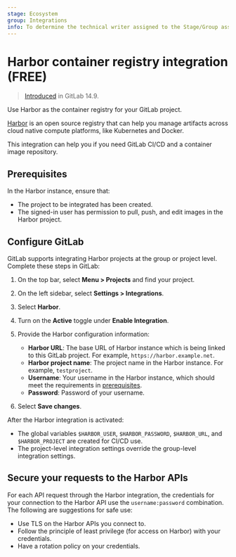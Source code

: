 ```yaml
---
stage: Ecosystem
group: Integrations
info: To determine the technical writer assigned to the Stage/Group associated with this page, see https://about.gitlab.com/handbook/engineering/ux/technical-writing/#assignments
---
```


# Harbor container registry integration **(FREE)**

> [Introduced](https://gitlab.com/gitlab-org/gitlab/-/merge_requests/80999) in GitLab 14.9.

Use Harbor as the container registry for your GitLab project.

[Harbor](https://goharbor.io/) is an open source registry that can help you manage artifacts across cloud native compute platforms, like Kubernetes and Docker.

This integration can help you if you need GitLab CI/CD and a container image repository.

## Prerequisites

In the Harbor instance, ensure that:

- The project to be integrated has been created.
- The signed-in user has permission to pull, push, and edit images in the Harbor project.

## Configure GitLab

GitLab supports integrating Harbor projects at the group or project level. Complete these steps in GitLab:

1. On the top bar, select **Menu > Projects** and find your project.
1. On the left sidebar, select **Settings > Integrations**.
1. Select **Harbor**.
1. Turn on the **Active** toggle under **Enable Integration**.
1. Provide the Harbor configuration information:
   - **Harbor URL**: The base URL of Harbor instance which is being linked to this GitLab project. For example, `https://harbor.example.net`.
   - **Harbor project name**: The project name in the Harbor instance. For example, `testproject`.  
   - **Username**: Your username in the Harbor instance, which should meet the requirements in [prerequisites](#prerequisites).
   - **Password**: Password of your username.

1. Select **Save changes**.

After the Harbor integration is activated:

- The global variables `$HARBOR_USER`, `$HARBOR_PASSWORD`, `$HARBOR_URL`, and `$HARBOR_PROJECT` are created for CI/CD use.
- The project-level integration settings override the group-level integration settings.

## Secure your requests to the Harbor APIs

For each API request through the Harbor integration, the credentials for your connection to the Harbor API use
the `username:password` combination. The following are suggestions for safe use:

- Use TLS on the Harbor APIs you connect to.
- Follow the principle of least privilege (for access on Harbor) with your credentials.
- Have a rotation policy on your credentials.
